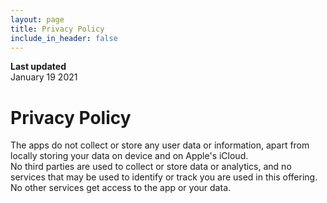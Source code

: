```yaml
---
layout: page
title: Privacy Policy
include_in_header: false
---
```


**Last updated**  
January 19 2021

# Privacy Policy
The apps do not collect or store any user data or information, apart from locally storing your data on device and on Apple's iCloud.
 <br>
No third parties are used to collect or store data or analytics, and no services that may be used to identify or track you are used in this offering. No other services get access to the app or your data.

